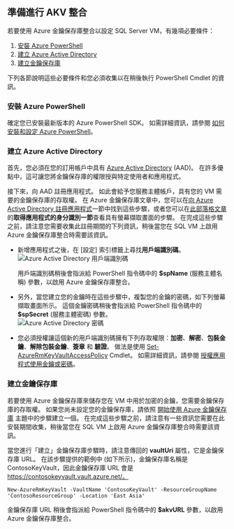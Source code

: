## <a name="prepare-for-akv-integration"></a>準備進行 AKV 整合
若要使用 Azure 金鑰保存庫整合以設定 SQL Server VM，有幾項必要條件： 

1. [安裝 Azure PowerShell](#install-azure-powershell)
2. [建立 Azure Active Directory](#create-an-azure-active-directory)
3. [建立金鑰保存庫](#create-a-key-vault)

下列各節說明這些必要條件和您必須收集以在稍後執行 PowerShell Cmdlet 的資訊。

### <a name="install-azure-powershell"></a>安裝 Azure PowerShell
確定您已安裝最新版本的 Azure PowerShell SDK。 如需詳細資訊，請參閱 [如何安裝和設定 Azure PowerShell](/powershell/azureps-cmdlets-docs)。

### <a name="create-an-azure-active-directory"></a>建立 Azure Active Directory
首先，您必須在您的訂用帳戶中具有 [Azure Active Directory](https://azure.microsoft.com/trial/get-started-active-directory/) (AAD)。 在許多優點中，這可讓您將金鑰保存庫的權限授與特定使用者和應用程式。

接下來，向 AAD 註冊應用程式。 如此會給予您服務主體帳戶，具有您的 VM 需要的金鑰保存庫的存取權。 在 Azure 金鑰保存庫文章中，您可以在[向 Azure Active Directory 註冊應用程式](../articles/key-vault/key-vault-get-started.md#register)一節中找到這些步驟，或者您可以在[此部落格文章](http://blogs.technet.com/b/kv/archive/2015/01/09/azure-key-vault-step-by-step.aspx)的**取得應用程式的身分識別一節**查看具有螢幕擷取畫面的步驟。 在完成這些步驟之前，請注意您需要收集此註冊期間的下列資訊，稍後當您在 SQL VM 上啟用 Azure 金鑰保存庫整合時需要該資訊。

* 新增應用程式之後，在 [設定] 索引標籤上尋找**用戶端識別碼**。 
    ![Azure Active Directory 用戶端識別碼](./media/virtual-machines-sql-server-akv-prepare/aad-client-id.png)
  
    用戶端識別碼稍後會指派給 PowerShell 指令碼中的 **$spName** (服務主體名稱) 參數，以啟用 Azure 金鑰保存庫整合。 
* 另外，當您建立您的金鑰時在這些步驟中，複製您的金鑰的密碼，如下列螢幕擷取畫面所示。 這個金鑰密碼稍後會指派給 PowerShell 指令碼中的 **$spSecret** (服務主體密碼) 參數。  
    ![Azure Active Directory 密碼](./media/virtual-machines-sql-server-akv-prepare/aad-sp-secret.png)
* 您必須授權讓這個新的用戶端識別碼擁有下列存取權限：**加密**、**解密**、**包裝金鑰**、**解除包裝金鑰**、**簽章** 和 **驗證**。 做法是使用 [Set-AzureRmKeyVaultAccessPolicy](https://msdn.microsoft.com/library/azure/mt603625.aspx) Cmdlet。 如需詳細資訊，請參閱 [授權應用程式使用金鑰或密碼](../articles/key-vault/key-vault-get-started.md#authorize)。

### <a name="create-a-key-vault"></a>建立金鑰保存庫
若要使用 Azure 金鑰保存庫來儲存您在 VM 中用於加密的金鑰，您需要金鑰保存庫的存取權。 如果您尚未設定您的金鑰保存庫，請依照 [開始使用 Azure 金鑰保存庫](../articles/key-vault/key-vault-get-started.md) 主題中的步驟建立一個。 在完成這些步驟之前，請注意有一些資訊您需要在此安裝期間收集，稍後當您在 SQL VM 上啟用 Azure 金鑰保存庫整合時需要該資訊。

當您進行「建立」金鑰保存庫步驟時，請注意傳回的 **vaultUri** 屬性，它是金鑰保存庫 URL。 在該步驟提供的範例中 (如下所示)，金鑰保存庫名稱是 ContosoKeyVault，因此金鑰保存庫 URL 會是 https://contosokeyvault.vault.azure.net/。

    New-AzureRmKeyVault -VaultName 'ContosoKeyVault' -ResourceGroupName 'ContosoResourceGroup' -Location 'East Asia'

金鑰保存庫 URL 稍後會指派給 PowerShell 指令碼中的 **$akvURL** 參數，以啟用 Azure 金鑰保存庫整合。

